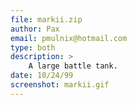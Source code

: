 ```yaml
---
file: markii.zip
author: Pax
email: pmulnix@hotmail.com
type: both
description: >
    A large battle tank.
date: 10/24/99
screenshot: markii.gif
---
```

